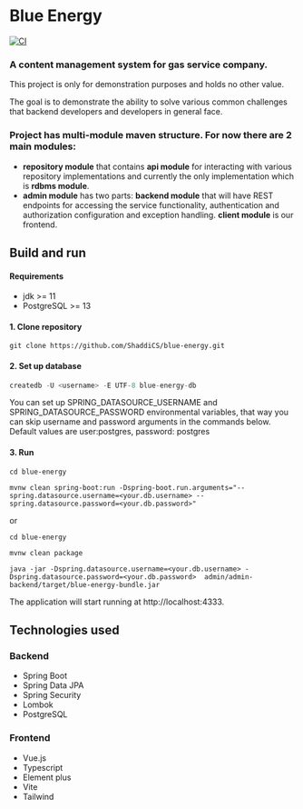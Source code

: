 # Blue Energy  
[![CI](https://github.com/ShaddiCS/blue-energy/actions/workflows/maven.yml/badge.svg)](https://github.com/ShaddiCS/blue-energy/actions/workflows/maven.yml)
### A content management system for gas service company.

This project is only for demonstration purposes and holds no other value.

The goal is to demonstrate the ability to solve various common challenges
that backend developers and developers in general face.

### Project has multi-module maven structure. For now there are 2 main modules: 
- **repository module** that contains **api module** for interacting with various repository implementations 
and currently the only implementation which is **rdbms module**.
- **admin module** has two parts: **backend module** that will have REST endpoints for accessing the service functionality,
  authentication and authorization configuration and exception handling. **client module** is our frontend.
  
## Build and run


#### Requirements
- jdk >= 11
- PostgreSQL >= 13

#### 1. Clone repository
```
git clone https://github.com/ShaddiCS/blue-energy.git
```
#### 2. Set up database
```sql
createdb -U <username> -E UTF-8 blue-energy-db
```
You can set up SPRING_DATASOURCE_USERNAME and SPRING_DATASOURCE_PASSWORD environmental variables,
that way you can skip username and password arguments in the commands below. 
Default values are user:postgres, password: postgres
#### 3. Run
```
cd blue-energy

mvnw clean spring-boot:run -Dspring-boot.run.arguments="--spring.datasource.username=<your.db.username> --spring.datasource.password=<your.db.password>"

```

or

```
cd blue-energy

mvnw clean package

java -jar -Dspring.datasource.username=<your.db.username> -Dspring.datasource.password=<your.db.password>  admin/admin-backend/target/blue-energy-bundle.jar
```
The application will start running at http://localhost:4333.

## Technologies used

### Backend
- Spring Boot
- Spring Data JPA
- Spring Security
- Lombok
- PostgreSQL


### Frontend
- Vue.js
- Typescript
- Element plus
- Vite
- Tailwind
